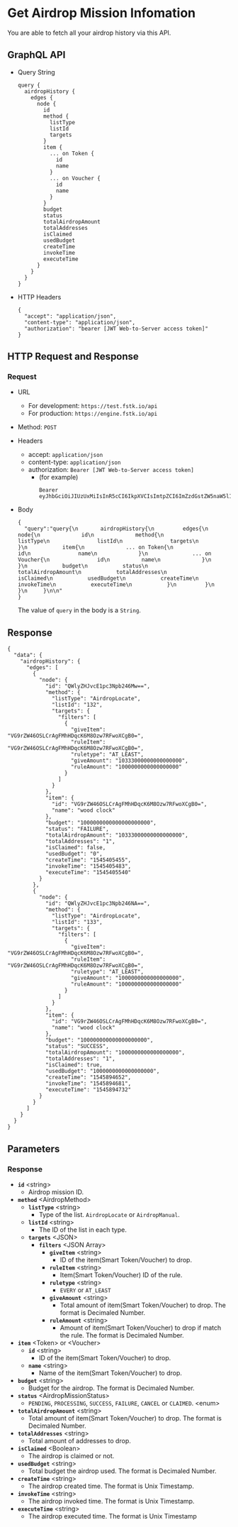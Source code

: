 
# Get Airdrop Mission Infomation

You are able to fetch all your airdrop history via this API.

## GraphQL API

- Query String
  ```
  query {
    airdropHistory {
      edges {
        node {
          id
          method {
            listType
            listId
            targets
          }
          item {
            ... on Token {
              id
              name
            }
            ... on Voucher {
              id
              name
            }
          }
          budget
          status
          totalAirdropAmount
          totalAddresses
          isClaimed
          usedBudget
          createTime
          invokeTime
          executeTime
        }
      }
    }
  }
  ```
  
- HTTP Headers 
  ```
  {
    "accept": "application/json",
    "content-type": "application/json",
    "authorization": "bearer [JWT Web-to-Server access token]"
  }
  ```
## HTTP Request and Response
### Request

- URL
  - For development: `https://test.fstk.io/api`
  - For production: `https://engine.fstk.io/api`

- Method: `POST`

- Headers
  - accept: `application/json`
  - content-type: `application/json` 
  - authorization: `Bearer [JWT Web-to-Server access token]`
    - (for example)
      ```
      Bearer eyJhbGciOiJIUzUxMiIsInR5cCI6IkpXVCIsImtpZCI6ImZzdGstZW5naW5lIn0.eyJ1aWQiOiLDr1xiw73Ch8KDSFx1MDAxMcOowo5awrvCqsOAXHUwMDAywrwmIiwiaWF0IjoxNTM4NzA5MDM2LCJleHAiOjE1Mzg3OTU0MzYsImF1ZCI6InVybjpmc3RrOmVuZ2luZSIsImlzcyI6InVybjpmc3RrOmVuZ2luZSIsInN1YiI6InVybjpmc3RrOmVuZ2luZTphY2Nlc3NfdG9rZW4ifQ.msJZ61FHIkKtjUpDs4sx1Kk1rb9vdhus3ntUDj6rHNmsygiHTgOEMQFJMtVqtWqkNgrtRgGpngq8Rf47xTT53g
      ```

- Body
  ``` 
  {  
    "query":"query{\n       airdropHistory{\n         edges{\n           node{\n             id\n             method{\n               listType\n               listId\n               targets\n             }\n           item{\n             ... on Token{\n               id\n               name\n             }\n              ... on Voucher{\n               id\n          name\n             }\n           }\n           budget\n           status\n           totalAirdropAmount\n           totalAddresses\n           isClaimed\n           usedBudget\n           createTime\n           invokeTime\n           executeTime\n           }\n         }\n       }\n     }\n\n"
  }
  ```

  The value of `query` in the body is a `String`. 
  

## Response
```
{
  "data": {
    "airdropHistory": {
      "edges": [
        {
          "node": {
            "id": "QWlyZHJvcE1pc3Npb246Mw==",
            "method": {
              "listType": "AirdropLocate",
              "listId": "132",
              "targets": {
                "filters": [
                  {
                    "giveItem": "VG9rZW46OSLCrAgFMhHDqcK6M8Ozw7RFwoXCgB0=",
                    "ruleItem": "VG9rZW46OSLCrAgFMhHDqcK6M8Ozw7RFwoXCgB0=",
                    "ruletype": "AT_LEAST",
                    "giveAmount": "10333000000000000000",
                    "ruleAmount": "1000000000000000000"
                  }
                ]
              }
            },
            "item": {
              "id": "VG9rZW46OSLCrAgFMhHDqcK6M8Ozw7RFwoXCgB0=",
              "name": "wood clock"
            },
            "budget": "1000000000000000000000",
            "status": "FAILURE",
            "totalAirdropAmount": "10333000000000000000",
            "totalAddresses": "1",
            "isClaimed": false,
            "usedBudget": "0",
            "createTime": "1545405455",
            "invokeTime": "1545405483",
            "executeTime": "1545405540"
          }
        },
        {
          "node": {
            "id": "QWlyZHJvcE1pc3Npb246NA==",
            "method": {
              "listType": "AirdropLocate",
              "listId": "133",
              "targets": {
                "filters": [
                  {
                    "giveItem": "VG9rZW46OSLCrAgFMhHDqcK6M8Ozw7RFwoXCgB0=",
                    "ruleItem": "VG9rZW46OSLCrAgFMhHDqcK6M8Ozw7RFwoXCgB0=",
                    "ruletype": "AT_LEAST",
                    "giveAmount": "1000000000000000000",
                    "ruleAmount": "1000000000000000000"
                  }
                ]
              }
            },
            "item": {
              "id": "VG9rZW46OSLCrAgFMhHDqcK6M8Ozw7RFwoXCgB0=",
              "name": "wood clock"
            },
            "budget": "100000000000000000000",
            "status": "SUCCESS",
            "totalAirdropAmount": "1000000000000000000",
            "totalAddresses": "1",
            "isClaimed": true,
            "usedBudget": "1000000000000000000",
            "createTime": "1545894652",
            "invokeTime": "1545894681",
            "executeTime": "1545894732"
          }
        }
      ]
    }
  }
}
```

## Parameters
### Response
  - **`id`** \<string>
    - Airdrop mission ID.
  - **`method`** \<AirdropMethod>
    - **`listType`** \<string>
      - Type of the list. `AirdropLocate` or `AirdropManual`.
    - **`listId`** \<string>
      - The ID of the list in each type.
    - **`targets`** \<JSON>
      - **`filters`** \<JSON Array>
        - **`giveItem`** \<string>
          - ID of the item(Smart Token/Voucher) to drop.
        - **`ruleItem`** \<string>
          - Item(Smart Token/Voucher) ID of the rule.
        - **`ruletype`** \<string>
          - `EVERY` or `AT_LEAST`
        - **`giveAmount`** \<string>
          - Total amount of item(Smart Token/Voucher) to drop. The format is Decimaled Number.
        - **`ruleAmount`** \<string>
          - Amount of item(Smart Token/Voucher) to drop if match the rule. The format is Decimaled Number.
  - **`item`** \<Token> or \<Voucher>
    - **`id`** \<string>
      - ID of the item(Smart Token/Voucher) to drop.
    - **`name`** \<string>
      - Name of the item(Smart Token/Voucher) to drop.
  - **`budget`** \<string>
    - Budget for the airdrop. The format is Decimaled Number.
  - **`status`** \<AirdropMissionStatus>
    - `PENDING`, `PROCESSING`, `SUCCESS`, `FAILURE`, `CANCEL` or `CLAIMED`. \<enum>
  - **`totalAirdropAmount`** \<string>
    - Total amount of item(Smart Token/Voucher) to drop. The format is Decimaled Number.
  - **`totalAddresses`** \<string>
    - Total amount of addresses to drop.
  - **`isClaimed`** \<Boolean>
    - The airdrop is claimed or not.
  - **`usedBudget`** \<string>
    - Total budget the airdrop used. The format is Decimaled Number.
  - **`createTime`** \<string>
    - The airdrop created time. The format is Unix Timestamp.
  - **`invokeTime`** \<string>
    - The airdrop invoked time. The format is Unix Timestamp.
  - **`executeTime`** \<string>
    - The airdrop executed time. The format is Unix Timestamp